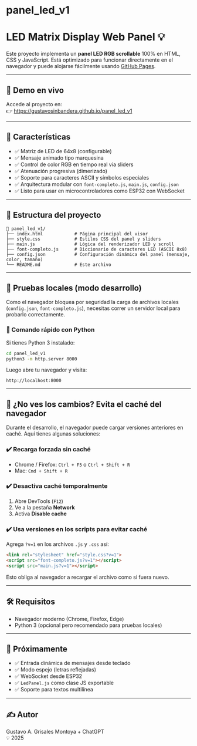 
# panel_led_v1
# LED Matrix Display Web Panel 💡

Este proyecto implementa un **panel LED RGB scrollable** 100% en HTML, CSS y JavaScript. Está optimizado para funcionar directamente en el navegador y puede alojarse fácilmente usando [GitHub Pages](https://pages.github.com/).

---

## 🚀 Demo en vivo

Accede al proyecto en:  
👉 https://gustavosinbandera.github.io/panel_led_v1

---

## 🧠 Características

- ✅ Matriz de LED de 64x8 (configurable)
- ✅ Mensaje animado tipo marquesina
- ✅ Control de color RGB en tiempo real vía sliders
- ✅ Atenuación progresiva (dimerizado)
- ✅ Soporte para caracteres ASCII y símbolos especiales
- ✅ Arquitectura modular con `font-completo.js`, `main.js`, `config.json`
- ✅ Listo para usar en microcontroladores como ESP32 con WebSocket

---

## 📂 Estructura del proyecto

```
📁 panel_led_v1/
├── index.html            # Página principal del visor
├── style.css             # Estilos CSS del panel y sliders
├── main.js               # Lógica del renderizador LED y scroll
├── font-completo.js      # Diccionario de caracteres LED (ASCII 8x8)
├── config.json           # Configuración dinámica del panel (mensaje, color, tamaño)
└── README.md             # Este archivo
```

---

## 🧪 Pruebas locales (modo desarrollo)

Como el navegador bloquea por seguridad la carga de archivos locales (`config.json`, `font-completo.js`), necesitas correr un servidor local para probarlo correctamente.

### 🔧 Comando rápido con Python

Si tienes Python 3 instalado:

```bash
cd panel_led_v1
python3 -m http.server 8000
```

Luego abre tu navegador y visita:

```
http://localhost:8000
```

---

## 🔁 ¿No ves los cambios? Evita el caché del navegador

Durante el desarrollo, el navegador puede cargar versiones anteriores en caché. Aquí tienes algunas soluciones:

### ✔️ Recarga forzada sin caché
- Chrome / Firefox: `Ctrl + F5` o `Ctrl + Shift + R`  
- Mac: `Cmd + Shift + R`

### ✔️ Desactiva caché temporalmente
1. Abre DevTools (`F12`)
2. Ve a la pestaña **Network**
3. Activa **Disable cache**

### ✔️ Usa versiones en los scripts para evitar caché
Agrega `?v=1` en los archivos `.js` y `.css` así:

```html
<link rel="stylesheet" href="style.css?v=1">
<script src="font-completo.js?v=1"></script>
<script src="main.js?v=1"></script>
```

Esto obliga al navegador a recargar el archivo como si fuera nuevo.

---

## 🛠 Requisitos

- Navegador moderno (Chrome, Firefox, Edge)
- Python 3 (opcional pero recomendado para pruebas locales)

---

## 🎯 Próximamente

- ✅ Entrada dinámica de mensajes desde teclado
- ✅ Modo espejo (letras reflejadas)
- ✅ WebSocket desde ESP32
- ✅ `LedPanel.js` como clase JS exportable
- ✅ Soporte para textos multilínea

---

## ✍️ Autor

Gustavo A. Grisales Montoya + ChatGPT  
💡 2025